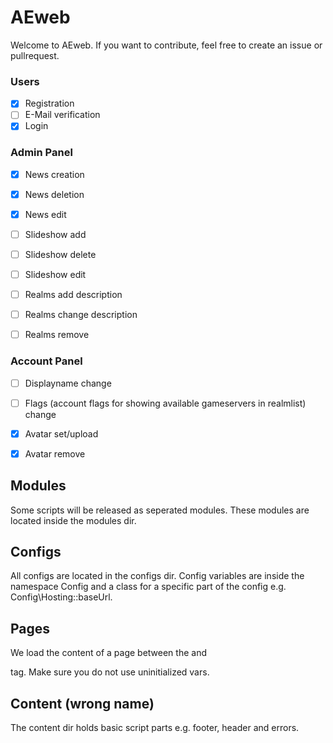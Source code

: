 # AEweb
Welcome to AEweb. If you want to contribute, feel free to create an issue or pullrequest.

### Users
- [x] Registration
- [ ] E-Mail verification
- [x] Login

### Admin Panel
- [x] News creation
- [x] News deletion
- [x] News edit

- [ ] Slideshow add
- [ ] Slideshow delete
- [ ] Slideshow edit

- [ ] Realms add description
- [ ] Realms change description
- [ ] Realms remove

### Account Panel
- [ ] Displayname change
- [ ] Flags (account flags for showing available gameservers in realmlist) change

- [x] Avatar set/upload
- [x] Avatar remove




## Modules
Some scripts will be released as seperated modules. These modules are located inside the modules dir.

## Configs
All configs are located in the configs dir. Config variables are inside the namespace Config and a class for a specific part of the config e.g. Config\Hosting::baseUrl.

## Pages
We load the content of a page between the <body> and <footer> tag. Make sure you do not use uninitialized vars.

## Content (wrong name)
The content dir holds basic script parts e.g. footer, header and errors.
 